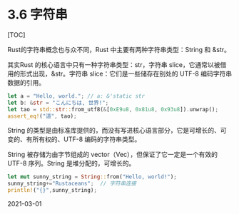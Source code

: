 
# 3.6 字符串
[TOC]

Rust的字符串概念也与众不同，Rust 中主要有两种字符串类型：String 和 &str。


其实Rust 的核心语言中只有一种字符串类型：str，字符串 slice，它通常以被借用的形式出现，&str。字符串 slice：它们是一些储存在别处的 UTF-8 编码字符串数据的引用。

```rust
let a = "Hello, world."; // a: &'static str 
let b: &str = "こんにちは, 世界!";
let tao = std::str::from_utf8(&[0xE9u8, 0x81u8, 0x93u8]).unwrap();
assert_eq!("道", tao);

```
String 的类型是由标准库提供的，而没有写进核心语言部分，它是可增长的、可变的、有所有权的、UTF-8 编码的字符串类型。

String 被存储为由字节组成的 vector（Vec<u8>），但保证了它一定是一个有效的 UTF-8 序列。String 是堆分配的，可增长的。

```rust
let mut sunny_string = String::from("Hello, world!");
sunny_string+="Rustaceans";  // 字符串连接
println!("{}",sunny_string);
```



2021-03-01
